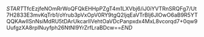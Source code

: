 $START$TfcEzjfeNOmRrWoQFQkEHHpPZgT4m1LXVbj6/iJ0iYVTRnSRQFg7/Ut7H2833E3mvKqTrb1/oYrub3pVxOpV0RY9tgQ2ljqEaVTrBlj6JlOwO6aB9R5YTQQKAwIlSnNsiMdRU5tDArUkcarIlVehtOaVDcPanpxdx4MxL8vcorqd7+0qw9UufgzXA8rpINuyfph26NtNI9YrZrfLraBDcw==$END$